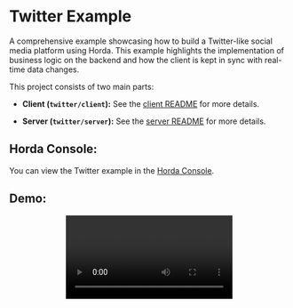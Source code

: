 # Twitter Example

A comprehensive example showcasing how to build a Twitter-like social media platform using Horda. This example highlights the implementation of business logic on the backend and how the client is kept in sync with real-time data changes.

This project consists of two main parts:

*   **Client (`twitter/client`):** See the [client README](client/README.md) for more details.

*   **Server (`twitter/server`):** See the [server README](server/README.md) for more details.

## Horda Console:

You can view the Twitter example in the [Horda Console](https://console.horda.ai/?project=d368c1sgc98s738ue7cg).

## Demo:

<div align="center">
  <video src="https://github.com/user-attachments/assets/bbbe0981-7d2a-4968-8f2c-6c19f381e001" />
</div>